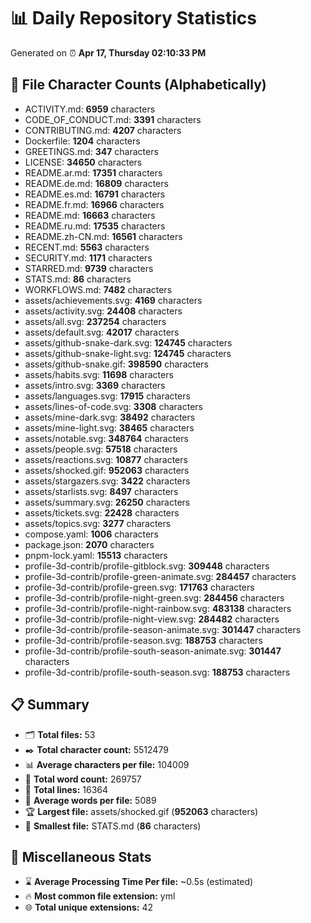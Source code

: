 # 📊 Daily Repository Statistics
Generated on ⏰ **Apr 17, Thursday 02:10:33 PM**

## 📂 File Character Counts (Alphabetically)
- ACTIVITY.md: **6959** characters
- CODE_OF_CONDUCT.md: **3391** characters
- CONTRIBUTING.md: **4207** characters
- Dockerfile: **1204** characters
- GREETINGS.md: **347** characters
- LICENSE: **34650** characters
- README.ar.md: **17351** characters
- README.de.md: **16809** characters
- README.es.md: **16791** characters
- README.fr.md: **16966** characters
- README.md: **16663** characters
- README.ru.md: **17535** characters
- README.zh-CN.md: **16561** characters
- RECENT.md: **5563** characters
- SECURITY.md: **1171** characters
- STARRED.md: **9739** characters
- STATS.md: **86** characters
- WORKFLOWS.md: **7482** characters
- assets/achievements.svg: **4169** characters
- assets/activity.svg: **24408** characters
- assets/all.svg: **237254** characters
- assets/default.svg: **42017** characters
- assets/github-snake-dark.svg: **124745** characters
- assets/github-snake-light.svg: **124745** characters
- assets/github-snake.gif: **398590** characters
- assets/habits.svg: **11698** characters
- assets/intro.svg: **3369** characters
- assets/languages.svg: **17915** characters
- assets/lines-of-code.svg: **3308** characters
- assets/mine-dark.svg: **38492** characters
- assets/mine-light.svg: **38465** characters
- assets/notable.svg: **348764** characters
- assets/people.svg: **57518** characters
- assets/reactions.svg: **10877** characters
- assets/shocked.gif: **952063** characters
- assets/stargazers.svg: **3422** characters
- assets/starlists.svg: **8497** characters
- assets/summary.svg: **26250** characters
- assets/tickets.svg: **22428** characters
- assets/topics.svg: **3277** characters
- compose.yaml: **1006** characters
- package.json: **2070** characters
- pnpm-lock.yaml: **15513** characters
- profile-3d-contrib/profile-gitblock.svg: **309448** characters
- profile-3d-contrib/profile-green-animate.svg: **284457** characters
- profile-3d-contrib/profile-green.svg: **171763** characters
- profile-3d-contrib/profile-night-green.svg: **284456** characters
- profile-3d-contrib/profile-night-rainbow.svg: **483138** characters
- profile-3d-contrib/profile-night-view.svg: **284482** characters
- profile-3d-contrib/profile-season-animate.svg: **301447** characters
- profile-3d-contrib/profile-season.svg: **188753** characters
- profile-3d-contrib/profile-south-season-animate.svg: **301447** characters
- profile-3d-contrib/profile-south-season.svg: **188753** characters

## 📋 Summary
- 🗂️ **Total files:** 53
- ✒️ **Total character count:** 5512479
- 📊 **Average characters per file:** 104009
- 📝 **Total word count:** 269757
- 🧾 **Total lines:** 16364
- 📐 **Average words per file:** 5089
- 🏆 **Largest file:** assets/shocked.gif (**952063** characters)
- 🥉 **Smallest file:** STATS.md (**86** characters)

## 🌟 Miscellaneous Stats
- ⌛ **Average Processing Time Per file:** ~0.5s (estimated)
- 🔥 **Most common file extension:** yml
- 🌐 **Total unique extensions:** 42
